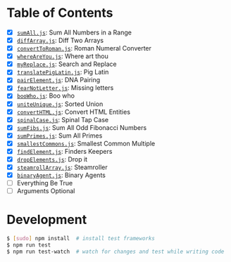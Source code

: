 # Table of Contents

* [x] [`sumAll.js`](./src/sumAll.js): Sum All Numbers in a Range
* [x] [`diffArray.js`](./src/diffArray.js): Diff Two Arrays
* [x] [`convertToRoman.js`](./src/convertToRoman.js): Roman Numeral Converter
* [x] [`whereAreYou.js`](./src/whereAreYou.js): Where art thou
* [x] [`myReplace.js`](./src/myReplace.js): Search and Replace
* [x] [`translatePigLatin.js`](./src/translatePigLatin.js): Pig Latin
* [x] [`pairElement.js`](./src/pairElement.js): DNA Pairing
* [x] [`fearNotLetter.js`](./src/fearNotLetter.js): Missing letters
* [x] [`booWho.js`](./src/booWho.js): Boo who
* [x] [`uniteUnique.js`](./src/uniteUnique.js): Sorted Union
* [x] [`convertHTML.js`](./src/convertHTML.js): Convert HTML Entities
* [x] [`spinalCase.js`](./src/spinalCase.js): Spinal Tap Case
* [x] [`sumFibs.js`](./src/sumFibs.js): Sum All Odd Fibonacci Numbers
* [x] [`sumPrimes.js`](./src/sumPrimes.js): Sum All Primes
* [x] [`smallestCommons.js`](./src/smallestCommons.js): Smallest Common Multiple
* [x] [`findElement.js`](./src/findElement.js): Finders Keepers
* [x] [`dropElements.js`](./src/dropElements.js): Drop it
* [x] [`steamrollArray.js`](./src/steamrollArray.js): Steamroller
* [x] [`binaryAgent.js`](./src/binaryAgent.js): Binary Agents
* [ ] Everything Be True
* [ ] Arguments Optional 

# Development

```sh
$ [sudo] npm install  # install test frameworks
$ npm run test
$ npm run test-watch  # watch for changes and test while writing code
```
